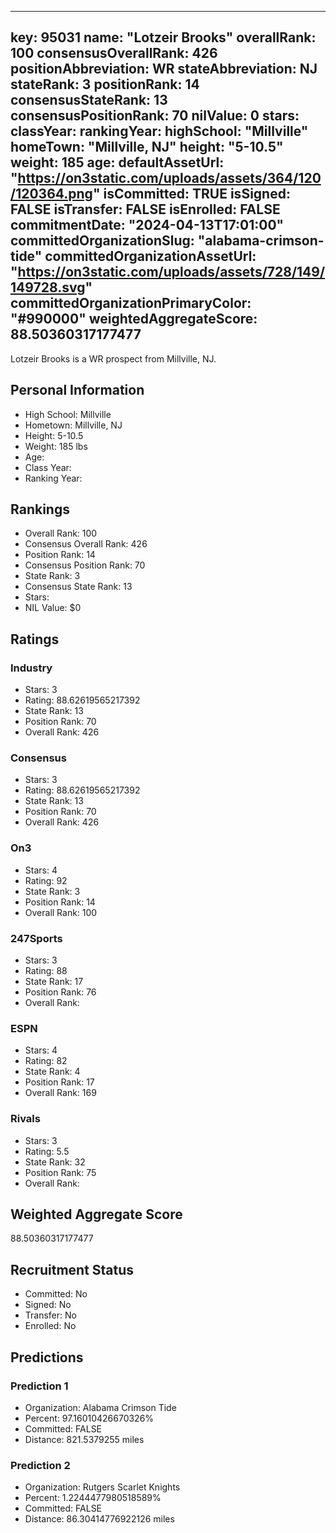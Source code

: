 ---
  key: 95031
  name: "Lotzeir Brooks"
  overallRank: 100
  consensusOverallRank: 426
  positionAbbreviation: WR
  stateAbbreviation: NJ
  stateRank: 3
  positionRank: 14
  consensusStateRank: 13
  consensusPositionRank: 70
  nilValue: 0
  stars: 
  classYear: 
  rankingYear: 
  highSchool: "Millville"
  homeTown: "Millville, NJ"
  height: "5-10.5"
  weight: 185
  age: 
  defaultAssetUrl: "https://on3static.com/uploads/assets/364/120/120364.png"
  isCommitted: TRUE
  isSigned: FALSE
  isTransfer: FALSE
  isEnrolled: FALSE
  commitmentDate: "2024-04-13T17:01:00"
  committedOrganizationSlug: "alabama-crimson-tide"
  committedOrganizationAssetUrl: "https://on3static.com/uploads/assets/728/149/149728.svg"
  committedOrganizationPrimaryColor: "#990000"
  weightedAggregateScore: 88.50360317177477
  ---
  
  Lotzeir Brooks is a WR prospect from Millville, NJ.
  
  ## Personal Information
  - High School: Millville
  - Hometown: Millville, NJ
  - Height: 5-10.5
  - Weight: 185 lbs
  - Age: 
  - Class Year: 
  - Ranking Year: 
  
  ## Rankings
  - Overall Rank: 100
  - Consensus Overall Rank: 426
  - Position Rank: 14
  - Consensus Position Rank: 70
  - State Rank: 3
  - Consensus State Rank: 13
  - Stars: 
  - NIL Value: $0
  
  ## Ratings
  
  ### Industry
  - Stars: 3
  - Rating: 88.62619565217392
  - State Rank: 13
  - Position Rank: 70
  - Overall Rank: 426
  
  ### Consensus
  - Stars: 3
  - Rating: 88.62619565217392
  - State Rank: 13
  - Position Rank: 70
  - Overall Rank: 426
  
  ### On3
  - Stars: 4
  - Rating: 92
  - State Rank: 3
  - Position Rank: 14
  - Overall Rank: 100
  
  ### 247Sports
  - Stars: 3
  - Rating: 88
  - State Rank: 17
  - Position Rank: 76
  - Overall Rank: 
  
  ### ESPN
  - Stars: 4
  - Rating: 82
  - State Rank: 4
  - Position Rank: 17
  - Overall Rank: 169
  
  ### Rivals
  - Stars: 3
  - Rating: 5.5
  - State Rank: 32
  - Position Rank: 75
  - Overall Rank: 
  
  ## Weighted Aggregate Score
  88.50360317177477
  
  ## Recruitment Status
  - Committed: No
  - Signed: No
  - Transfer: No
  - Enrolled: No
  
  
  
  ## Predictions
  
  ### Prediction 1
  - Organization: Alabama Crimson Tide
  - Percent: 97.16010426670326%
  - Committed: FALSE
  - Distance: 821.5379255 miles
  
  ### Prediction 2
  - Organization: Rutgers Scarlet Knights
  - Percent: 1.2244477980518589%
  - Committed: FALSE
  - Distance: 86.30414776922126 miles
  